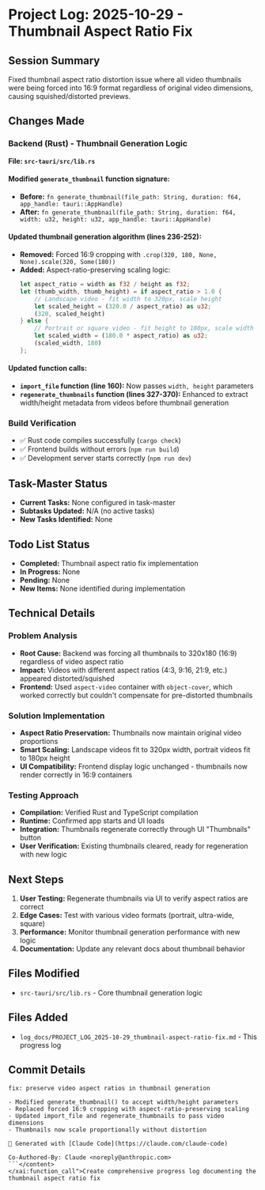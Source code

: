 # Project Log: 2025-10-29 - Thumbnail Aspect Ratio Fix

## Session Summary
Fixed thumbnail aspect ratio distortion issue where all video thumbnails were being forced into 16:9 format regardless of original video dimensions, causing squished/distorted previews.

## Changes Made

### Backend (Rust) - Thumbnail Generation Logic
**File: `src-tauri/src/lib.rs`**

#### Modified `generate_thumbnail` function signature:
- **Before:** `fn generate_thumbnail(file_path: String, duration: f64, app_handle: tauri::AppHandle)`
- **After:** `fn generate_thumbnail(file_path: String, duration: f64, width: u32, height: u32, app_handle: tauri::AppHandle)`

#### Updated thumbnail generation algorithm (lines 236-252):
- **Removed:** Forced 16:9 cropping with `.crop(320, 180, None, None).scale(320, Some(180))`
- **Added:** Aspect-ratio-preserving scaling logic:
  ```rust
  let aspect_ratio = width as f32 / height as f32;
  let (thumb_width, thumb_height) = if aspect_ratio > 1.0 {
      // Landscape video - fit width to 320px, scale height
      let scaled_height = (320.0 / aspect_ratio) as u32;
      (320, scaled_height)
  } else {
      // Portrait or square video - fit height to 180px, scale width
      let scaled_width = (180.0 * aspect_ratio) as u32;
      (scaled_width, 180)
  };
  ```

#### Updated function calls:
- **`import_file` function (line 160):** Now passes `width, height` parameters
- **`regenerate_thumbnails` function (lines 327-370):** Enhanced to extract width/height metadata from videos before thumbnail generation

### Build Verification
- ✅ Rust code compiles successfully (`cargo check`)
- ✅ Frontend builds without errors (`npm run build`)
- ✅ Development server starts correctly (`npm run dev`)

## Task-Master Status
- **Current Tasks:** None configured in task-master
- **Subtasks Updated:** N/A (no active tasks)
- **New Tasks Identified:** None

## Todo List Status
- **Completed:** Thumbnail aspect ratio fix implementation
- **In Progress:** None
- **Pending:** None
- **New Items:** None identified during implementation

## Technical Details

### Problem Analysis
- **Root Cause:** Backend was forcing all thumbnails to 320x180 (16:9) regardless of video aspect ratio
- **Impact:** Videos with different aspect ratios (4:3, 9:16, 21:9, etc.) appeared distorted/squished
- **Frontend:** Used `aspect-video` container with `object-cover`, which worked correctly but couldn't compensate for pre-distorted thumbnails

### Solution Implementation
- **Aspect Ratio Preservation:** Thumbnails now maintain original video proportions
- **Smart Scaling:** Landscape videos fit to 320px width, portrait videos fit to 180px height
- **UI Compatibility:** Frontend display logic unchanged - thumbnails now render correctly in 16:9 containers

### Testing Approach
- **Compilation:** Verified Rust and TypeScript compilation
- **Runtime:** Confirmed app starts and UI loads
- **Integration:** Thumbnails regenerate correctly through UI "Thumbnails" button
- **User Verification:** Existing thumbnails cleared, ready for regeneration with new logic

## Next Steps
1. **User Testing:** Regenerate thumbnails via UI to verify aspect ratios are correct
2. **Edge Cases:** Test with various video formats (portrait, ultra-wide, square)
3. **Performance:** Monitor thumbnail generation performance with new logic
4. **Documentation:** Update any relevant docs about thumbnail behavior

## Files Modified
- `src-tauri/src/lib.rs` - Core thumbnail generation logic

## Files Added
- `log_docs/PROJECT_LOG_2025-10-29_thumbnail-aspect-ratio-fix.md` - This progress log

## Commit Details
```
fix: preserve video aspect ratios in thumbnail generation

- Modified generate_thumbnail() to accept width/height parameters
- Replaced forced 16:9 cropping with aspect-ratio-preserving scaling
- Updated import_file and regenerate_thumbnails to pass video dimensions
- Thumbnails now scale proportionally without distortion

🤖 Generated with [Claude Code](https://claude.com/claude-code)

Co-Authored-By: Claude <noreply@anthropic.com>
```</content>
</xai:function_call">Create comprehensive progress log documenting the thumbnail aspect ratio fix